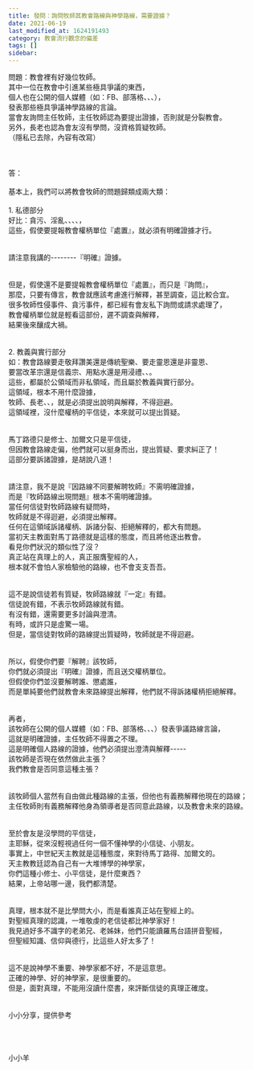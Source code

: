 ```yaml
---
title: 發問：詢問牧師其教會路線與神學路線，需要證據？
date: 2021-06-19
last_modified_at: 1624191493
category: 教會流行觀念的偏差
tags: []
sidebar: 
---
```


<div>問題：教會裡有好幾位牧師。</div>
<div>其中一位在教會中引進某些極具爭議的東西，</div>
<div>個人也在公開的個人媒體（如：FB、部落格、、、），</div>
<div>發表那些極具爭議神學路線的言論。</div>
<div>當會友詢問主任牧師，主任牧師認為要提出證據，否則就是分裂教會。</div>
<div>另外，長老也認為會友沒有學問，沒資格質疑牧師。</div>
<div>（隱私已去除，內容有改寫）</div>
<div> </div>
<div> </div>
<div> </div>
<div>答：</div>
<div> </div>
<div>基本上，我們可以將教會牧師的問題歸類成兩大類：</div>
<div> </div>
<div>1.<span style="white-space:pre"> </span>私德部分</div>
<div>好比：貪污、淫亂、、、、，</div>
<div>這些，假使要提報教會權柄單位『處置』，就必須有明確證據才行。</div>
<div> </div>
<div> </div>
<div>請注意我講的--------『明確』證據。</div>
<div> </div>
<div> </div>
<div>但是，假使還不是要提報教會權柄單位『處置』，而只是『詢問』，</div>
<div>那麼，只要有傳言，教會就應該考慮進行解釋，甚至調查，這比較合宜。</div>
<div>很多牧師性侵事件、貪污事件，都已經有會友私下詢問或請求處理了，</div>
<div>教會權柄單位就是輕看這部份，遲不調查與解釋，</div>
<div>結果後來釀成大禍。</div>
<div> </div>
<div> </div>
<div>2.<span style="white-space:pre"> </span>教義與實行部分</div>
<div>如：教會路線要走敬拜讚美還是傳統聖樂、要走靈恩還是非靈恩、</div>
<div>要當改革宗還是信義宗、用點水還是用浸禮、、。</div>
<div>這些，都屬於公領域而非私領域，而且屬於教義與實行部分。</div>
<div>這領域，根本不用什麼證據，</div>
<div>牧師、長老、、，就是必須提出說明與解釋，不得迴避。</div>
<div>這領域裡，沒什麼權柄的平信徒，本來就可以提出質疑。</div>
<div> </div>
<div> </div>
<div>馬丁路德只是修士、加爾文只是平信徒，</div>
<div>但因教會路線走偏，他們就可以挺身而出，提出質疑、要求糾正了！</div>
<div>這部分要訴諸證據，是胡說八道！</div>
<div> </div>
<div> </div>
<div>請注意，我不是說『因路線不同要解聘牧師』不需明確證據，</div>
<div>而是『牧師路線出現問題』根本不需明確證據。</div>
<div>當任何信徒對牧師路線有疑問時，</div>
<div>牧師就是不得迴避，必須提出解釋。</div>
<div>任何在這領域訴諸權柄、訴諸分裂、拒絕解釋的，都大有問題。</div>
<div>當初天主教面對馬丁路德就是這樣的態度，而且將他逐出教會。</div>
<div>看見你們狀況的類似性了沒？</div>
<div>真正站在真理上的人，真正服膺聖經的人，</div>
<div>根本就不會怕人家檢驗他的路線，也不會支支吾吾。</div>
<div> </div>
<div> </div>
<div>這不是說信徒若有質疑，牧師路線就『一定』有錯。</div>
<div>信徒說有錯，不表示牧師路線就有錯。</div>
<div>有沒有錯，還需要更多討論與澄清。</div>
<div>有時，或許只是虛驚一場。</div>
<div>但是，當信徒對牧師的路線提出質疑時，牧師就是不得迴避。</div>
<div> </div>
<div> </div>
<div>所以，假使你們要『解聘』該牧師，</div>
<div>你們就必須提出『明確』證據，而且送交權柄單位。</div>
<div>但假使你們並沒要解聘誰、懲處誰，</div>
<div>而是單純要他們就教會未來路線提出解釋，他們就不得訴諸權柄拒絕解釋。</div>
<div> </div>
<div> </div>
<div>再者，</div>
<div>該牧師在公開的個人媒體（如：FB、部落格、、、）發表爭議路線言論，</div>
<div>這就是明確證據，主任牧師不得置之不理。</div>
<div>這是明確個人路線的證據，他們必須提出澄清與解釋-----</div>
<div>該牧師是否現在依然做此主張？</div>
<div>我們教會是否同意這種主張？</div>
<div> </div>
<div> </div>
<div>該牧師個人當然有自由做此種路線的主張，但他也有義務解釋他現在的路線；</div>
<div>主任牧師則有義務解釋他身為領導者是否同意此路線，以及教會未來的路線。</div>
<div> </div>
<div> </div>
<div>至於會友是沒學問的平信徒，</div>
<div>主耶穌，從來沒輕視過任何一個不懂神學的小信徒、小朋友。</div>
<div>事實上，中世紀天主教就是這種態度，來對待馬丁路得、加爾文的。</div>
<div>天主教教廷認為自己有一大堆博學的神學家，</div>
<div>你們這種小修士、小平信徒，是什麼東西？</div>
<div>結果，上帝站哪一邊，我們都清楚。</div>
<div> </div>
<div> </div>
<div>真理，根本就不是比學問大小，而是看誰真正站在聖經上的。</div>
<div>對聖經真理的認識，一堆敬虔的老信徒都比神學家好！</div>
<div>我見過好多不識字的老弟兄、老姊妹，他們只能讀羅馬台語拼音聖經，</div>
<div>但聖經知識、信仰與德行，比這些人好太多了！</div>
<div> </div>
<div> </div>
<div>這不是說神學不重要、神學家都不好，不是這意思。</div>
<div>正確的神學、好的神學家，是很重要的。</div>
<div>但是，面對真理，不能用沒讀什麼書，來評斷信徒的真理正確度。</div>
<div> </div>
<div> </div>
<div>小小分享，提供參考</div>
<div> </div>
<div> </div>
<div> </div>
<p>小小羊</p>

